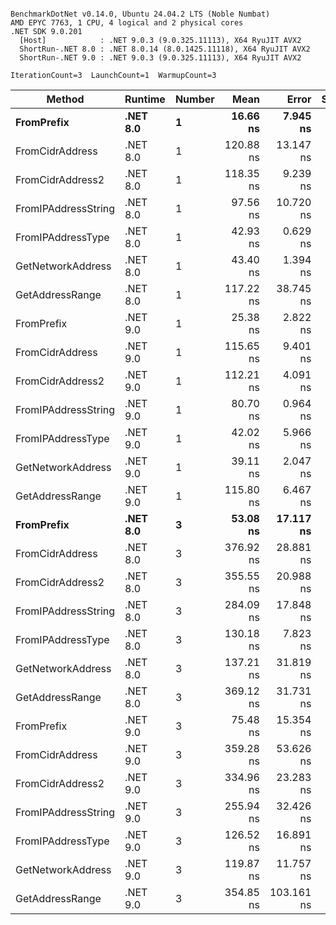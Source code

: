 ```

BenchmarkDotNet v0.14.0, Ubuntu 24.04.2 LTS (Noble Numbat)
AMD EPYC 7763, 1 CPU, 4 logical and 2 physical cores
.NET SDK 9.0.201
  [Host]            : .NET 9.0.3 (9.0.325.11113), X64 RyuJIT AVX2
  ShortRun-.NET 8.0 : .NET 8.0.14 (8.0.1425.11118), X64 RyuJIT AVX2
  ShortRun-.NET 9.0 : .NET 9.0.3 (9.0.325.11113), X64 RyuJIT AVX2

IterationCount=3  LaunchCount=1  WarmupCount=3  

```
| Method              | Runtime  | Number | Mean      | Error      | StdDev   | Min       | Max       | Gen0   | Allocated |
|-------------------- |--------- |------- |----------:|-----------:|---------:|----------:|----------:|-------:|----------:|
| **FromPrefix**          | **.NET 8.0** | **1**      |  **16.66 ns** |   **7.945 ns** | **0.435 ns** |  **16.33 ns** |  **17.16 ns** | **0.0033** |      **56 B** |
| FromCidrAddress     | .NET 8.0 | 1      | 120.88 ns |  13.147 ns | 0.721 ns | 120.24 ns | 121.66 ns | 0.0067 |     112 B |
| FromCidrAddress2    | .NET 8.0 | 1      | 118.35 ns |   9.239 ns | 0.506 ns | 117.79 ns | 118.77 ns | 0.0067 |     112 B |
| FromIPAddressString | .NET 8.0 | 1      |  97.56 ns |  10.720 ns | 0.588 ns |  97.20 ns |  98.24 ns | 0.0033 |      56 B |
| FromIPAddressType   | .NET 8.0 | 1      |  42.93 ns |   0.629 ns | 0.034 ns |  42.91 ns |  42.97 ns | 0.0052 |      88 B |
| GetNetworkAddress   | .NET 8.0 | 1      |  43.40 ns |   1.394 ns | 0.076 ns |  43.32 ns |  43.47 ns | 0.0033 |      56 B |
| GetAddressRange     | .NET 8.0 | 1      | 117.22 ns |  38.745 ns | 2.124 ns | 114.88 ns | 119.03 ns | 0.0100 |     168 B |
| FromPrefix          | .NET 9.0 | 1      |  25.38 ns |   2.822 ns | 0.155 ns |  25.20 ns |  25.49 ns | 0.0033 |      56 B |
| FromCidrAddress     | .NET 9.0 | 1      | 115.65 ns |   9.401 ns | 0.515 ns | 115.27 ns | 116.24 ns | 0.0067 |     112 B |
| FromCidrAddress2    | .NET 9.0 | 1      | 112.21 ns |   4.091 ns | 0.224 ns | 112.07 ns | 112.47 ns | 0.0067 |     112 B |
| FromIPAddressString | .NET 9.0 | 1      |  80.70 ns |   0.964 ns | 0.053 ns |  80.65 ns |  80.75 ns | 0.0033 |      56 B |
| FromIPAddressType   | .NET 9.0 | 1      |  42.02 ns |   5.966 ns | 0.327 ns |  41.71 ns |  42.36 ns | 0.0052 |      88 B |
| GetNetworkAddress   | .NET 9.0 | 1      |  39.11 ns |   2.047 ns | 0.112 ns |  39.00 ns |  39.22 ns | 0.0033 |      56 B |
| GetAddressRange     | .NET 9.0 | 1      | 115.80 ns |   6.467 ns | 0.354 ns | 115.51 ns | 116.20 ns | 0.0100 |     168 B |
| **FromPrefix**          | **.NET 8.0** | **3**      |  **53.08 ns** |  **17.117 ns** | **0.938 ns** |  **52.25 ns** |  **54.10 ns** | **0.0100** |     **168 B** |
| FromCidrAddress     | .NET 8.0 | 3      | 376.92 ns |  28.881 ns | 1.583 ns | 375.23 ns | 378.36 ns | 0.0200 |     336 B |
| FromCidrAddress2    | .NET 8.0 | 3      | 355.55 ns |  20.988 ns | 1.150 ns | 354.23 ns | 356.30 ns | 0.0200 |     336 B |
| FromIPAddressString | .NET 8.0 | 3      | 284.09 ns |  17.848 ns | 0.978 ns | 283.08 ns | 285.04 ns | 0.0100 |     168 B |
| FromIPAddressType   | .NET 8.0 | 3      | 130.18 ns |   7.823 ns | 0.429 ns | 129.91 ns | 130.68 ns | 0.0157 |     264 B |
| GetNetworkAddress   | .NET 8.0 | 3      | 137.21 ns |  31.819 ns | 1.744 ns | 135.20 ns | 138.29 ns | 0.0100 |     168 B |
| GetAddressRange     | .NET 8.0 | 3      | 369.12 ns |  31.731 ns | 1.739 ns | 367.99 ns | 371.13 ns | 0.0300 |     504 B |
| FromPrefix          | .NET 9.0 | 3      |  75.48 ns |  15.354 ns | 0.842 ns |  74.88 ns |  76.44 ns | 0.0100 |     168 B |
| FromCidrAddress     | .NET 9.0 | 3      | 359.28 ns |  53.626 ns | 2.939 ns | 356.67 ns | 362.46 ns | 0.0200 |     336 B |
| FromCidrAddress2    | .NET 9.0 | 3      | 334.96 ns |  23.283 ns | 1.276 ns | 334.01 ns | 336.41 ns | 0.0200 |     336 B |
| FromIPAddressString | .NET 9.0 | 3      | 255.94 ns |  32.426 ns | 1.777 ns | 254.30 ns | 257.83 ns | 0.0100 |     168 B |
| FromIPAddressType   | .NET 9.0 | 3      | 126.52 ns |  16.891 ns | 0.926 ns | 125.57 ns | 127.42 ns | 0.0157 |     264 B |
| GetNetworkAddress   | .NET 9.0 | 3      | 119.87 ns |  11.757 ns | 0.644 ns | 119.48 ns | 120.61 ns | 0.0100 |     168 B |
| GetAddressRange     | .NET 9.0 | 3      | 354.85 ns | 103.161 ns | 5.655 ns | 348.35 ns | 358.60 ns | 0.0300 |     504 B |
